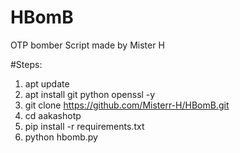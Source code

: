 # HBomB
OTP bomber Script made by Mister H

#Steps:

1. apt update
2. apt install git python openssl -y
3. git clone https://github.com/Misterr-H/HBomB.git
4. cd aakashotp
5. pip install -r requirements.txt
6. python hbomb.py
